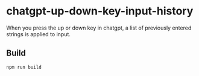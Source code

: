 # chatgpt-up-down-key-input-history

When you press the up or down key in chatgpt, a list of previously entered strings is applied to input.

## Build

```shell
npm run build
```
